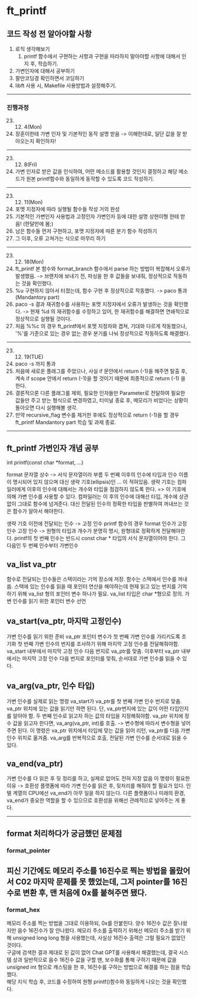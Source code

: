 # ft_printf
## 코드 작성 전 알아야할 사항
1. 로직 생각해보기
   1. printf 함수에서 구현하는 사항과 구현을 따라하지 말아야할 사항에 대해서 인지 후, 학습하기.
2. 가변인자에 대해서 공부하기
3. 팔만코딩경 확인하면서 코딩하기
4. libft 사용 시, Makefile 사용방법과 설정해주기.
----
### 진행과정
23. 12. 4(Mon)
1. 장훈이한테 가변 인자 및  기본적인 동작 설명 받음 -> 이해한대로, 일단 값을 잘 받아오는지 확인하자!
----
23. 12. 8(Fri)
1. 가변 인자로 받은 값을 인식하여, 어떤 메소드를 활용할 것인지 결정하고 해당 메소드가 원본 printf함수와 동일하게 동작할 수 있도록 코드 작성하기.
----
23. 12. 11(Mon)
1. 포멧 지정자에 따라 실행될 함수들 작성 거의 완성
2. 기본적인 가변인자 사용법과 고정인자 가변인자 등에 대한 설명 상현이형 한테 받음! (한달만에 봄;)
3. 남은 함수들 먼저 구현하고, 포맷 지정자에 따른 분기 함수 작성하기
4. 그 이후, 오류 고쳐가는 식으로 마무리 하기
----
23. 12. 18(Mon)
1. ft_printf 본 함수와 format_branch 함수에서 parse 하는 방법이 복잡해서 오류가 발생했음.
-> 브랜치에 보내기 전, 파싱을 한 후 값들을 보내줘, 정상적으로 작동하는 것을 확인했다.
2. %u 구현하지 않아서 터졌는데, 함수 구현 후 정상적으로 작동했다.
-> paco 통과 (Mandantory part)
3. paco -s 결과 재귀함수를 사용하는 포멧 지정자에서 오류가 발생하는 것을 확인했다.
-> 현재 %d 의 재귀함수를 수정하고 있어, 한 재귀함수를 해결하면 연쇄적으로 정상적으로 실행될 것이다.
4. 처음 %%c 의 경우 ft_printf에서 포멧 지정자와 겹쳐, 기대와 다르게 작동했으나, '%'를 기준으로
있는 경우 없는 경우 분기를 나눠 정상적으로 작동하도록 해결했다.
----
23. 12. 19(TUE)
1. paco -s 까지 통과
2. 처음에 새로운 플래그를 주었으나, 사실 if 문안에서 return (-1)을 해주면 탈출 후, 계속 if scope 안에서 return (-1)을 할 것이기 때문에 최종적으로 return (-1) 을 한다.
3. 결론적으론 다른 플래그를 제외, 필요한 인자들만 Parameter로 전달하여 필요한 값들만 주고 받는 형식으로 변경하였고, 터미널 종료 후, 메모리가 비었다는 상황이 돌아오면 다시 실행해볼 생각.
4. 만약 recursive_flag 변수를 제거한 후에도 정상적으로 return (-1)을 할 경우 ft_printf Mandantory part 학습 및 과제 종료.
-----
## ft_printf 가변인자 개념 공부
int printf(const char *format, ...)

format 문자열 상수 -> 서식 문자열이라 부름
두 번째 이후의 인수에 타입과 인수 이름이 명시되어 있지 않으며 대신 생략 기호(ellipsis)인 ... 이 적혀있음.
생략 기호는 컴파일러에게 이후의 인수에 대해서는 개수와 타입을 점검하지 않도록 한다.
=> 이 기호에 의해 가변 인수를 사용할 수 있다.
컴파일러는 이 후의 인수에 대해선 타입, 개수에 상관 없이 그대로 함수에 넘겨준다.
대신 전달된 인수의 정확한 타입을 판별하여 꺼내쓰는 것은 함수가 알아서 해야한다.

생략 기호 이전에 전달되는 인수 -> 고정 인수
printf 함수의 경우 format 인수가 고정 인수
고정 인수 -> 원형의 타입과 개수가 분명히 명시, 원형대로 정확하게 전달해야한다.
printf의 첫 번째 인수는 반드시 const char * 타입의 서식 문자열이어야 한다.
그 다음인 두 번째 인수부터 가변인수

## va_list va_ptr
함수로 전달되는 인수들은 스택이라는 기억 장소에 저장.
함수는 스택에서 인수를 꺼내 씀. 스택에 있는 인수를 읽을 때 포인터 연산을 해야하는데 현재 읽고 있는 번지를 기억하기 위해 va_list 형의 포인터 변수 하나가 필요.
va_list 타입은 char *형으로 정의.
가변 인수를 읽기 위한 포인터 변수 선언

## 	va_start(va_ptr, 마지막 고정인수)
가변 인수를 읽기 위한 준비
va_ptr 포인터 변수가 첫 번째 가변 인수를 가리키도록 초기화
첫 번째 가변 인수의 번지를 조사하기 위해 마지막 고정 인수를 전달해줘야함.
va_start 내부에서 마지막 고정 인수 다음 번지로 va_ptr를 맞춤.
이후부터 va_ptr 내부에서는 마지막 고정 인수 다음 번지로 포인터를 맞춰, 순서대로 가변 인수를 읽을 수 있다.

## va_arg(va_ptr, 인수 타입)
가변 인수를 실제로 읽는 명령
va_start가 va_ptr를 첫 번째 가변 인수 번지로 맞춤.
va_ptr 위치에 있는 값을 읽기만 하면 된다.
단, va_ptr번지에 있는 값이 어떤 타입인지를 알아야 함. 두 번째 인수로 읽고자 하는 값의 타입을 지정해줘야함.
va_ptr 위치에 정수 값을 읽고자 한다면, va_arg(va_ptr, int)를 호출.
-> 변수형에 따라서 변수형을 넣어주면 된다.
이 명령은 va_ptr 위치에서 타입에 맞는 값을 읽어 리턴, va_ptr를 다음 가변 인수 위치로 옮겨줌.
va_arg를 반복적으로 호출, 전달된 가변 인수를 순서대로 읽을 수 있다.

## va_end(va_ptr)
가변 인수를 다 읽은 후 뒷 정리를 하고, 실제로 없어도 전혀 지장 없음
이 명령이 필요한 이유 -> 호환성
플랫폼에 따라 가변 인수를 읽은 후, 뒷처리를 해줘야 할 필요가 있다.
인텔 계열의 CPU에선 va_end가 아무 일을 하지 않는다.
다른 플랫폼이나 미래의 환경, va_end가 중요한 역할을 할 수 있으므로 호환성을 위해선 관례적으로 넣어주는 게 좋다.

----
## format 처리하다가 궁금했던 문제점
### format_pointer
피신 기간에도 메모리 주소를 16진수로 찍는 방법을 몰랐어서 C02 마지막 문제를 못 했었는데, 그저 pointer를 16진수로 변환 후, 맨 처음에 0x를 붙혀주면 됐다.
---
### format_hex
메모리 주소를 찍는 방법을 그대로 이용하되, 0x를 안붙힌다. 양수 16진수 값은 잘나왔지만 음수 16진수가 잘 안나왔다. 메모리 주소를 출력하기 위해선 메모리 주소를 받기 위해 unsigned long long 형을 사용했는데, 사실상 16진수 출력은 그럴 필요가 없었던 것이다.\
구글에 검색한 결과 제대로 된 값이 없어 Chat GPT를 사용해서 해결했는데, 결국 시스템 상과 일반적으로 음수 16진수 값을 구할 땐, 보수화를 통해 구하기 때문에 값을 unsigned int 형으로 캐스팅을 한 후, 16진수를 구하는 방법으로 해결를 하는 점을 학습했다.\
 해당 지식 학습 후, 코드를 수정하여 원형 printf()함수와 동일하게 나오는 것을 확인했다.